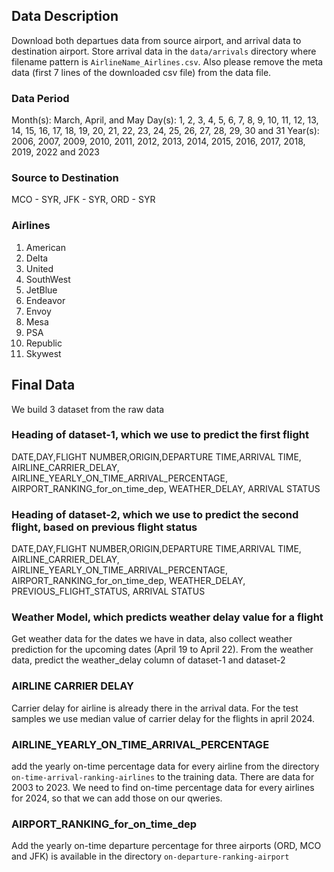## Data Description

Download both departues data from source airport, and arrival data to destination airport. Store arrival data in the `data/arrivals` directory where filename pattern is `AirlineName_Airlines.csv`. Also please remove the meta data (first 7 lines of the downloaded csv file) from the data file.

### Data Period
Month(s): March, April, and May
Day(s): 1, 2, 3, 4, 5, 6, 7, 8, 9, 10, 11, 12, 13, 14, 15, 16, 17, 18, 19, 20, 21, 22, 23, 24, 25, 26, 27, 28, 29, 30 and 31
Year(s): 2006, 2007, 2009, 2010, 2011, 2012, 2013, 2014, 2015, 2016, 2017, 2018, 2019, 2022 and 2023

### Source to Destination
MCO - SYR, 
JFK - SYR, 
ORD - SYR

### Airlines

1. American
2. Delta
3. United 
4. SouthWest 
5. JetBlue
6. Endeavor
7. Envoy
8. Mesa
9. PSA
10. Republic
11. Skywest

## Final Data
We build 3 dataset from the raw data

### Heading of dataset-1, which we use to predict the first flight
DATE,DAY,FLIGHT NUMBER,ORIGIN,DEPARTURE TIME,ARRIVAL TIME, AIRLINE_CARRIER_DELAY, AIRLINE_YEARLY_ON_TIME_ARRIVAL_PERCENTAGE, AIRPORT_RANKING_for_on_time_dep, WEATHER_DELAY, ARRIVAL STATUS

### Heading of dataset-2, which we use to predict the second flight, based on previous flight status
DATE,DAY,FLIGHT NUMBER,ORIGIN,DEPARTURE TIME,ARRIVAL TIME, AIRLINE_CARRIER_DELAY, AIRLINE_YEARLY_ON_TIME_ARRIVAL_PERCENTAGE, AIRPORT_RANKING_for_on_time_dep, WEATHER_DELAY, PREVIOUS_FLIGHT_STATUS, ARRIVAL STATUS

### Weather Model, which predicts weather delay value for a flight
Get weather data for the dates we have in data, also collect weather prediction for the upcoming dates (April 19 to April 22). From the weather data, predict the weather_delay column of dataset-1 and dataset-2

### AIRLINE CARRIER DELAY 
Carrier delay for airline is already there in the arrival data. For the test samples we use median value of carrier delay for the flights in april 2024.

### AIRLINE_YEARLY_ON_TIME_ARRIVAL_PERCENTAGE 
add the yearly on-time percentage data for every airline from the directory `on-time-arrival-ranking-airlines` to the training data. There are data for 2003 to 2023. 
We need to find on-time percentage data for every airlines for 2024, so that we can add those on our qweries.

### AIRPORT_RANKING_for_on_time_dep
Add the yearly on-time departure percentage for three airports (ORD, MCO and JFK) is available in the directory `on-departure-ranking-airport`


